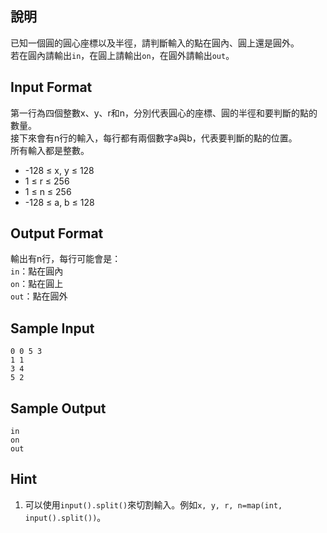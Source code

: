 ## 說明 ##

已知一個圓的圓心座標以及半徑，請判斷輸入的點在圓內、圓上還是圓外。<br>
若在圓內請輸出`in`，在圓上請輸出`on`，在圓外請輸出`out`。

## Input Format ##

第一行為四個整數x、y、r和n，分別代表圓心的座標、圓的半徑和要判斷的點的數量。<br>
接下來會有n行的輸入，每行都有兩個數字a與b，代表要判斷的點的位置。<br>
所有輸入都是整數。
  - -128 ≤ x, y ≤ 128
  - 1 ≤ r ≤ 256
  - 1 ≤ n ≤ 256
  - -128 ≤ a, b ≤ 128


## Output Format ##

輸出有n行，每行可能會是：<br>
`in`：點在圓內<br>
`on`：點在圓上<br>
`out`：點在圓外

## Sample Input ##

```
0 0 5 3
1 1
3 4
5 2
```

## Sample Output ##

```
in
on
out
```

## Hint ##

1. 可以使用`input().split()`來切割輸入。例如`x, y, r, n=map(int, input().split())`。